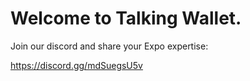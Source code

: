 # Welcome to Talking Wallet.

Join our discord and share your Expo expertise:

https://discord.gg/mdSuegsU5v
